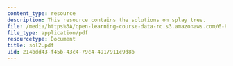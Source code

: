 ```yaml
---
content_type: resource
description: This resource contains the solutions on splay tree.
file: /media/https%3A/open-learning-course-data-rc.s3.amazonaws.com/6-854j-advanced-algorithms-fall-2005/214bdd43f45b43c479c44917911c9d8b_sol2.pdf
file_type: application/pdf
resourcetype: Document
title: sol2.pdf
uid: 214bdd43-f45b-43c4-79c4-4917911c9d8b
---
```

